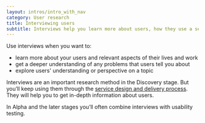 ```yaml
---
layout: intros/intro_with_nav
category: User research
title: Interviewing users
subtitle: Interviews help you learn more about users, how they use a service and what they need from it.
---
```


Use interviews when you want to:

- learn more about your users and relevant aspects of their lives and work
- get a deeper understanding of any problems that users tell you about
- explore users' understanding or perspective on a topic

Interviews are an important research method in the Discovery stage. But you’ll keep using them through the [service design and delivery process](../../service-design-delivery-process). They will help you to get in-depth information about users.

In Alpha and the later stages you’ll often combine interviews with usability testing.
